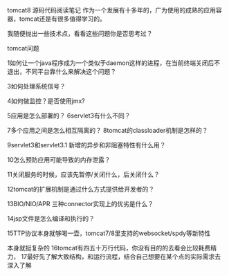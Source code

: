 tomcat8 源码代码阅读笔记 作为一个发展有十多年的，广为使用的成熟的应用容器，tomcat还是有很多值得学习的。

我随便抛出一些技术点，看看这些问题你是否思考过？

tomcat问题

1如何让一个java程序成为一个类似于daemon这样的进程，在当前终端关闭后不退出，不同平台靠什么来解决这个问题？

3如何处理系统信号？

4如何做监控？是否使用jmx?

5应用是怎么部署的？
6servlet3有什么不同？

7多个应用之间是怎么相互隔离的？
8tomcat的classloader机制是怎样的？

9servlet3和servlet3.1 新增的异步和非阻塞特性有什么用？ 

10怎么预防应用可能导致的内存泄露？ 

11关闭服务的时候，应该先暂停/关闭什么，后关闭什么？ 

12tomcat的扩展机制是通过什么方式提供给开发者的？

13BIO/NIO/APR 三种connector实现上的优劣是什么？ 

14jsp文件是怎么编译和执行的？

15TTP协议本身就够喝一壶，tomcat7/8里支持的websocket/spdy等新特性

本身就挺复杂的
16tomcat有四五十万行代码，你没有目的的去看会比较耗费精力，
17最好先了解大致结构，和运行流程，结合自己想要在某个点的实际需求去深入了解